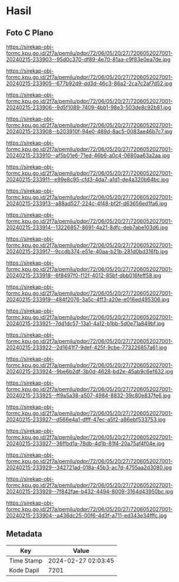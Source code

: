 # Hasil

## Foto C Plano

https://sirekap-obj-formc.kpu.go.id/2f7a/pemilu/pdpr/72/06/05/20/27/7206052027001-20240215-233903--95d0c370-df89-4e70-81aa-c9f83e0ea7de.jpg

https://sirekap-obj-formc.kpu.go.id/2f7a/pemilu/pdpr/72/06/05/20/27/7206052027001-20240215-233905--677b92d9-dd3d-46c3-86a2-2ca7c2af7d52.jpg

https://sirekap-obj-formc.kpu.go.id/2f7a/pemilu/pdpr/72/06/05/20/27/7206052027001-20240215-233906--9d5f1089-7409-4bb1-98e3-503de8c92b81.jpg

https://sirekap-obj-formc.kpu.go.id/2f7a/pemilu/pdpr/72/06/05/20/27/7206052027001-20240215-233908--b203910f-94e0-489d-8ac5-0083ae46b7c7.jpg

https://sirekap-obj-formc.kpu.go.id/2f7a/pemilu/pdpr/72/06/05/20/27/7206052027001-20240215-233910--af5b01e6-71ed-46b6-a0c4-0680aa63a2aa.jpg

https://sirekap-obj-formc.kpu.go.id/2f7a/pemilu/pdpr/72/06/05/20/27/7206052027001-20240215-233911--e99e8c95-cfd3-4da7-a1d1-de4a320b64bc.jpg

https://sirekap-obj-formc.kpu.go.id/2f7a/pemilu/pdpr/72/06/05/20/27/7206052027001-20240215-233913--a88ad527-224c-4f48-bf2f-d63656ed1fa6.jpg

https://sirekap-obj-formc.kpu.go.id/2f7a/pemilu/pdpr/72/06/05/20/27/7206052027001-20240215-233914--13226857-8691-4a21-8dfc-deb7abe103d6.jpg

https://sirekap-obj-formc.kpu.go.id/2f7a/pemilu/pdpr/72/06/05/20/27/7206052027001-20240215-233917--9ccdb374-e51e-40aa-b21b-281d0bd316fb.jpg

https://sirekap-obj-formc.kpu.go.id/2f7a/pemilu/pdpr/72/06/05/20/27/7206052027001-20240215-233918--6f8497f0-f12f-4012-85bf-dbb016feff58.jpg

https://sirekap-obj-formc.kpu.go.id/2f7a/pemilu/pdpr/72/06/05/20/27/7206052027001-20240215-233919--484f2076-3a5c-4ff3-a20e-e016ed495306.jpg

https://sirekap-obj-formc.kpu.go.id/2f7a/pemilu/pdpr/72/06/05/20/27/7206052027001-20240215-233921--7dd1dc57-13a1-4a12-b1bb-5d0e71a849bf.jpg

https://sirekap-obj-formc.kpu.go.id/2f7a/pemilu/pdpr/72/06/05/20/27/7206052027001-20240215-233922--2d1641f7-9def-425f-9cbe-773226857a61.jpg

https://sirekap-obj-formc.kpu.go.id/2f7a/pemilu/pdpr/72/06/05/20/27/7206052027001-20240215-233924--9be6b2df-3b0d-4628-bd2e-45ab9c6ef632.jpg

https://sirekap-obj-formc.kpu.go.id/2f7a/pemilu/pdpr/72/06/05/20/27/7206052027001-20240215-233925--ff9a5a38-a507-4984-8832-39c80e837fe6.jpg

https://sirekap-obj-formc.kpu.go.id/2f7a/pemilu/pdpr/72/06/05/20/27/7206052027001-20240215-233927--d566e4a1-dfff-47ec-a5f2-a86ebf533753.jpg

https://sirekap-obj-formc.kpu.go.id/2f7a/pemilu/pdpr/72/06/05/20/27/7206052027001-20240215-233927--36ffbd1a-78db-4d1b-81f4-20a75af4f04e.jpg

https://sirekap-obj-formc.kpu.go.id/2f7a/pemilu/pdpr/72/06/05/20/27/7206052027001-20240215-233929--342721ad-018a-45b3-ac7d-4755aa2d3080.jpg

https://sirekap-obj-formc.kpu.go.id/2f7a/pemilu/pdpr/72/06/05/20/27/7206052027001-20240215-233929--7f842fae-b432-4494-8009-3164d43950bc.jpg

https://sirekap-obj-formc.kpu.go.id/2f7a/pemilu/pdpr/72/06/05/20/27/7206052027001-20240215-233904--a436dc25-00f6-4d3f-a711-ed343e34fffc.jpg


## Metadata

| Key        | Value               |
| ---------- | ------------------- |
| Time Stamp | 2024-02-27 02:03:45 |
| Kode Dapil | 7201                |



